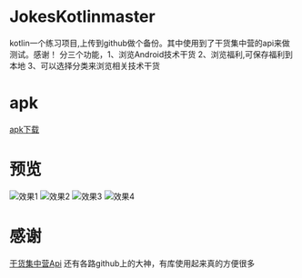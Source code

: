# JokesKotlinmaster
kotlin一个练习项目,上传到github做个备份。其中使用到了干货集中营的api来做测试。感谢！
分三个功能，1、浏览Android技术干货 2、浏览福利,可保存福利到本地 3、可以选择分类来浏览相关技术干货

# apk
[apk下载](https://raw.githubusercontent.com/dreamlivemeng/JokesKotlinmaster/master/apk/app-release.apk)


# 预览
![效果1](images/device-2017-06-27-094510.png)
![效果2](images/device-2017-06-27-094532.png)
![效果3](images/device-2017-06-27-100355.png)
![效果4](images/device-2017-06-27-102202.png)

# 感谢
[干货集中营Api](http://gank.io/api)
还有各路github上的大神，有库使用起来真的方便很多
